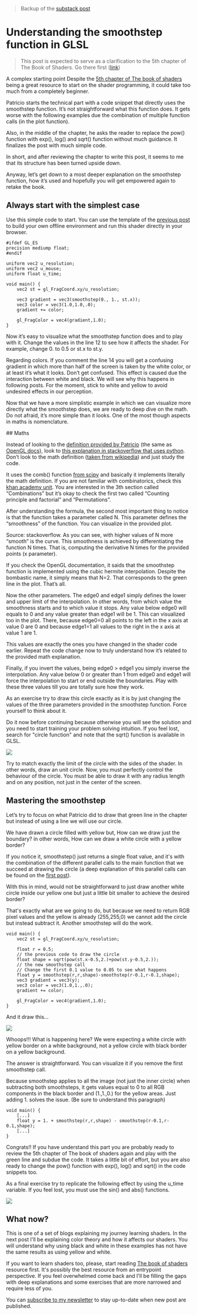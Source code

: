 > Backup of the [substack post](https://ricardohs.substack.com/p/understanding-the-smoothstep-function)

# Understanding the smoothstep function in GLSL

> This post is expected to serve as a clarification to the 5th chapter of The Book of Shaders. Go there first ([link](https://thebookofshaders.com/05/))

A complex starting point
Despite the [5th chapter of The book of shaders](https://thebookofshaders.com/05/) being a great resource to start on the shader programming, it could take too much from a completely beginner.

Patricio starts the technical part with a code snippet that directly uses the smoothstep function. It’s not straightforward what this function does. It gets worse with the following examples due the combination of multiple function calls (in the plot function).

Also, in the middle of the chapter, he asks the reader to replace the pow() function with exp(), log() and sqrt() function without much guidance. It finalizes the post with much simple code.

In short, and after reviewing the chapter to write this post, it seems to me that its structure has been turned upside down.

Anyway, let’s get down to a most deeper explanation on the smoothstep function, how it’s used and hopefully you will get empowered again to retake the book.

## Always start with the simplest case

Use this simple code to start. You can use the template of the [previous post](./04-shaders-2.md) to build your own offline environment and run this shader directly in your browser.

```
#ifdef GL_ES
precision mediump float;
#endif

uniform vec2 u_resolution;
uniform vec2 u_mouse;
uniform float u_time;

void main() {
    vec2 st = gl_FragCoord.xy/u_resolution;

    vec3 gradient = vec3(smoothstep(0., 1., st.x));
    vec3 color = vec3(1.0,1.0,.0);
    gradient += color;

    gl_FragColor = vec4(gradient,1.0);
}
```

Now it’s easy to visualize what the smoothstep function does and to play with it. Change the values in the line 12 to see how it affects the shader. For example, change 0. to 0.5 or st.x to st.y.

Regarding colors. If you comment the line 14 you will get a confusing gradient in which more than half of the screen is taken by the white color, or at least it’s what it looks. Don’t get confused. This effect is caused due the interaction between white and black. We will see why this happens in following posts. For the moment, stick to white and yellow to avoid undesired effects in our perception.

Now that we have a more simplistic example in which we can visualize more directly what the smoothstep does, we are ready to deep dive on the math. Do not afraid, it’s more simple than it looks. One of the most though aspects in maths is nomenclature.

## Maths

Instead of looking to the [definition provided by Patricio](https://thebookofshaders.com/glossary/?search=smoothstep) (the same as [OpenGL docs](https://registry.khronos.org/OpenGL-Refpages/gl4/html/smoothstep.xhtml)), look to [this explanation in stackoverflow that uses python](https://stackoverflow.com/questions/45165452/how-to-implement-a-smooth-clamp-function-in-python/45166120#45166120). Don’t look to the math definition ([taken from wikipedia](https://en.wikipedia.org/wiki/Smoothstep)) and just study the code.

It uses the comb() function [from scipy](https://docs.scipy.org/doc/scipy/reference/generated/scipy.special.comb.html) and basically it implements literally the math definition. If you are not familiar with combinatorics, check this [khan academy unit](https://www.khanacademy.org/math/statistics-probability/counting-permutations-and-combinations). You are interested in the 3th section called “Combinations” but it’s okay to check the first two called “Counting principle and factorial” and “Permutations”.

After understanding the formula, the second most important thing to notice is that the function takes a parameter called N. This parameter defines the “smoothness” of the function. You can visualize in the provided plot.


Source: stackoverflow.
As you can see, with higher values of N more “smooth” is the curve. This smoothness is achieved by differentiating the function N times. That is, computing the derivative N times for the provided points (x parameter).

If you check the OpenGL documentation, it saids that the smoothstep function is implemented using the cubic hermite interpolation. Despite the bombastic name, it simply means that N=2. That corresponds to the green line in the plot. That’s all.

Now the other parameters. The edge0 and edge1 simply defines the lower and upper limit of the interpolation. In other words, from which value the smoothness starts and to which value it stops. Any value below edge0 will equals to 0 and any value greater than edge1 will be 1. This can visualized too in the plot. There, because edge0=0 all points to the left in the x axis at value 0 are 0 and because edge1=1 all values to the right in the x axis at value 1 are 1.

This values are exactly the ones you have changed in the shader code earlier. Repeat the code change now to truly understand how it’s related to the provided math explanation.

Finally, if you invert the values, being edge0 > edge1 you simply inverse the interpolation. Any value below 0 or greater than 1 from edge0 and edge1 will force the interpolation to start or end outside the boundaries. Play with these three values till you are totally sure how they work.

As an exercise try to draw this circle exactly as it is by just changing the values of the three parameters provided in the smoothstep function. Force yourself to think about it.

Do it now before continuing because otherwise you will see the solution and you need to start training your problem solving intuition. If you feel lost, search for "circle function" and note that the sqrt() function is available in GLSL.

![](../notes/media/shaders_3_1.png)

Try to match exactly the limit of the circle with the sides of the shader. In other words, draw an unit circle.
Now, you must perfectly control the behaviour of the circle. You must be able to draw it with any radius length and on any position, not just in the center of the screen.

## Mastering the smoothstep

Let’s try to focus on what Patricio did to draw that green line in the chapter but instead of using a line we will use our circle.

We have drawn a circle filled with yellow but, How can we draw just the boundary? in other words, How can we draw a white circle with a yellow border?

If you notice it, smoothstep() just returns a single float value, and it's with the combination of the different parallel calls to the main function that we succeed at drawing the circle (a deep explanation of this parallel calls can be found on the [first post](./03-shaders-1.md)).

With this in mind, would not be straightforward to just draw another white circle inside our yellow one but just a little bit smaller to achieve the desired border?

That's exactly what are we going to do, but because we need to return RGB pixel values and the yellow is already (255,255,0) we cannot add the circle but instead subtract it. Another smoothstep will do the work.

```
void main() {
    vec2 st = gl_FragCoord.xy/u_resolution;

    float r = 0.5;
    // the previous code to draw the circle
    float shape = sqrt(pow(st.x-0.5,2.)+pow(st.y-0.5,2.));
    // the new smoothstep call
    // Change the first 0.1 value to 0.05 to see what happens
    float y = smoothstep(r,r,shape)-smoothstep(r-0.1,r-0.1,shape);
    vec3 gradient = vec3(y);
    vec3 color = vec3(1.0,1.,.0);
    gradient += color;

    gl_FragColor = vec4(gradient,1.0);
}
```

And it draw this…

![](../notes/media/shaders_3_2.png)

Whoops!!!
What is happening here? We were expecting a white circle with yellow border on a white background, not a yellow circle with black border on a yellow background.

The answer is straightforward. You can visualize it if you remove the first smoothstep call.

Because smoothstep applies to all the image (not just the inner circle) when subtracting both smoothsteps, it gets values equal to 0 to all RGB components in the black border and (1.,1.,0.) for the yellow areas. Just adding 1. solves the issue. (Be sure to understand this paragraph)

```
void main() {
    [...]
    float y = 1. + smoothstep(r,r,shape) - smoothstep(r-0.1,r-0.1,shape);
    [...]
}
```

Congrats!! If you have understand this part you are probably ready to review the 5th chapter of The book of shaders again and play with the green line and subdue the code. It takes a little bit of effort, but you are also ready to change the pow() function with exp(), log() and sqrt() in the code snippets too.

As a final exercise try to replicate the following effect by using the u_time variable. If you feel lost, you must use the sin() and abs() functions.

![](../notes/media/shaders_3_3.gif)

## What now?

This is one of a set of blogs explaining my journey learning shaders. In the next post I'll be explaining color theory and how it affects our shaders. You will understand why using black and white in these examples has not have the same results as using yellow and white.

If you want to learn shaders too, please, start reading [The book of shaders](https://thebookofshaders.com/) resource first. It's possibly the best resource from an entrypoint perspective. If you feel overwhelmed come back and I'll be filling the gaps with deep explanations and some exercises that are more narrowed and require less of you.

You can [subscribe to my newsletter](https://ricardohs.substack.com/?r=1k58g7&utm_campaign=pub-share-checklist) to stay up-to-date when new post are published.
